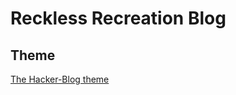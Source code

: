 # Reckless Recreation Blog

## Theme
[The Hacker-Blog theme](https://github.com/tocttou/hacker-blog)

